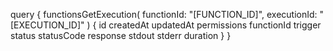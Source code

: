 query {
    functionsGetExecution(
        functionId: "[FUNCTION_ID]",
        executionId: "[EXECUTION_ID]"
    ) {
        id
        createdAt
        updatedAt
        permissions
        functionId
        trigger
        status
        statusCode
        response
        stdout
        stderr
        duration
    }
}
